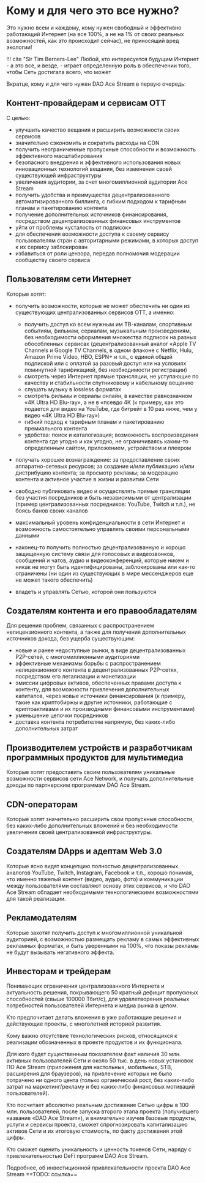 # Кому и для чего это все нужно?

Это нужно всем и каждому, кому нужен свободный и эффективно работающий Интернет (на все 100%, а не на 1% от своих реальных возможностей, как это происходит сейчас), не приносящий вред экологии!

!!! cite "Sir Tim Berners-Lee"
    Любой, кто интересуется будущим Интернет - а это все, и везде, - играет определенную роль в обеспечении того, чтобы Сеть достигала всего, что может

Вкратце, кому и для чего нужен DAO Ace Stream в первую очередь:


## Контент-провайдерам и сервисам ОТТ

С целью:

*   улучшить качество вещания и расширить возможности своих сервисов
*   значительно сэкономить и сократить расходы на CDN
*   получить неограниченные пропускные способности и возможность эффективного масштабирования
*   безопасного внедрения и эффективного использования новых инновационных технологий вещания, без изменения своей существующей инфраструктуры
*   увеличения аудитории, за счет многомиллионной аудитории Ace Stream
*   получить удобства и преимущества децентрализованного автоматизированного биллинга, с гибким подходом к тарифным планам и пакетированию контента
*   получение дополнительных источников финансирования, посредством децентрализованных финансовых инструментов
*   уйти от проблемы «усталость от подписок»
*   для обеспечения возможности доступа к своему сервису пользователям стран с авторитарными режимами, в которых доступ к их сервису заблокирован
*   избавиться от роли цензора, передав полномочия модерации сообществу своего сервиса

## Пользователям сети Интернет

Которые хотят:

*   получить возможности, которые не может обеспечить ни один из существующих централизованных сервисов ОТТ, а именно:
    *   получить доступ ко всем нужным им ТВ-каналам, спортивным событиям, фильмам, сериалам, музыкальным произведениям, без необходимости оформления множества подписок на разных обособленных сервисах (децентрализованный аналог «Apple TV Channels и Google TV Channels, в одном флаконе с Netflix, Hulu, Amazon Prime Video, HBO, ESPN+ и т.п., с единой общей подпиской или с оплатой за разовый доступ или на условиях поминутной тарификацией, без необходимости регистрации)
    *   смотреть через Интернет прямые трансляции, не уступающие по качеству и стабильности спутниковому и кабельному вещанию
    *   слушать музыку в lossless форматах
    *   смотреть фильмы и сериалы онлайн, в качестве равнозначном «4K Ultra HD Blu-ray», а не в «псевдо 4К (к примеру, как это подается для видео на YouTube, где битрейт в 10 раз ниже, чем у видео «4K Ultra HD Blu-ray»)
    *   гибкий подход к тарифным планам и пакетированию премиального контента
    *   удобства: поиск и каталогизация; возможность воспроизведения контента где угодно и как угодно, не ограничиваясь каким-то определенным сайтом, приложением, устройством и плеером

*   получать хорошее вознаграждение: за предоставление своих аппаратно-сетевых ресурсов; за создание и/или публикацию и/или дистрибуцию контента; за просмотр рекламы; за модерацию контента и активное участие в жизни и развитии Сети
*   свободно публиковать видео и осуществлять прямые трансляции без участия посредников и быть независимыми от централизации (пример централизованных посредников: YouTube, Twitch и т.п.), не боясь банов своих каналов
*   максимальный уровень конфиденциальности в сети Интернет и возможность самостоятельно управлять своими персональными данными
*   наконец-то получить полностью децентрализованную и хорошо защищенную систему связи для голосовых и видеозвонков, сообщений и чатов, аудио и видеоконференций, которые никем и никак не могут быть идентифицированы, заблокированы или как-то ограничены (ни один из существующих в мире мессенджеров еще не может такого обеспечить)
*   владеть и управлять Сетью, которой они пользуются


## Создателям контента и его правообладателям

Для решения проблем, связанных с распространением нелицензионного контента, а также для получения дополнительных источников дохода, без ущерба существующим:

- новые и ранее недоступные рынки, в виде децентрализованных P2P-сетей, с многомиллионными аудиториями
- эффективные механизмы борьбы с распространением нелицензионного контента в децентрализованных P2P-сетях, посредством его легализации и монетизации
- эмиссии цифровых активов, обеспеченных правами доступа к контенту, для возможности привлечения дополнительных капиталов, через новые источники финансирования (к примеру, такие как криптобиржы и другие источники, работающие с криптоактивами и их производными финансовыми инструментами)
- уменьшение цепочки посредников
- доставка контента потребителям напрямую, без каких-либо дополнительных затрат


## Производителем устройств и разработчикам программных продуктов для мультимедиа

Которые хотят предоставить своим пользователям уникальные возможности сервисов сети Ace Network, и получать дополнительные доходы по партнерским программам DAO Ace Stream.


## CDN-операторам

Которые хотят значительно расширить свои пропускные способности, без каких-либо дополнительных вложений и без необходимости увеличения своей централизованной инфраструктуры.


## Создателям DApps и адептам Web 3.0

Которые ясно видят концепцию полностью децентрализованных аналогов YouTube, Twitch, Instagram, Facebook и т.п., хорошо понимая, что именно тяжелый контент (видео, аудио, фото) и коммуникации между пользователями составляют основу этих сервисов, и что DAO Ace Stream обладает необходимыми технологическими возможностями для такой реализации.


## Рекламодателям

Которые захотят получить доступ к многомиллионной уникальной аудиторией, с возможностью размещать рекламу в самых эффективных рекламных форматах, и быть уверенными на 100%, что показы рекламы не будут вызывать негативного эффекта.


## Инвесторам и трейдерам

Понимающих ограничения централизованного Интернета и актуальность решения, покрывающего 50 кратный дефицит пропускных способностей (свыше 100000 Тбит/c), для удовлетворения реальных потребностей пользователей Интернета и медиа рынка в целом.

Кто предпочитает делать вложения в уже работающие решения и действующие проекты, с многолетней историей развития.

Кому важно отсутствие технологических рисков, относящихся к реализации обозначенных в проекте продуктов и их функционала.

Для кого будет существенным показателем факт наличия 30 млн. активных пользователей Сети и около 50 тыс. в день новых установок ПО Ace Stream (приложения для настольных, мобильных, STB, расширения для браузеров), на привлечение которых не было потрачено ни одного цента (только органический рост, без каких-либо затрат на маркетинг/рекламу и без каких-либо финансовых мотиваций пользователей).

Кто посчитает абсолютно реальным достижение Сетью цифры в 100 млн. пользователей, после запуска второго этапа проекта (получившего название «DAO Ace Stream»), и внимательно изучив базовые продукты, услуги и сервисы проекта, сможет спрогнозировать капитализацию активов Сети и их итоговую стоимость, по факту достижения этой цифры.

Кто сможет оценить уникальность и ценность токенов Сети, наряду с привлекательностью DeFi программ DAO Ace Stream.

Подробнее, об инвестиционной привлекательности проекта DAO Ace Stream ==TODO: ссылка==
